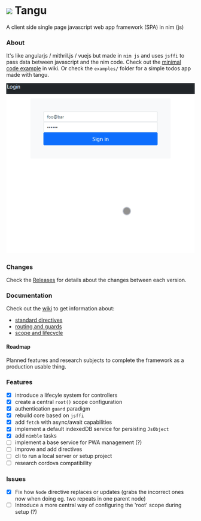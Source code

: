 # <img src="https://user-images.githubusercontent.com/77200435/105724995-baaa8500-5f28-11eb-94ff-70ffa5e8511a.png" height="48px"/> Tangu

A client side single page javascript web app framework (SPA) in nim (js)

### About

It's like angularjs / mithril.js / vuejs but made in `nim js` and uses `jsffi` to pass data between javascript and the nim code.
Check out the [minimal code example](https://github.com/enimatek-nl/tangu/wiki) in wiki.
Or check the `examples/` folder for a simple todos app made with tangu.

[![alt text](examples/todos.gif)](https://github.com/enimatek-nl/tangu/tree/main/examples)

### Changes
Check the [Releases](https://github.com/enimatek-nl/tangu/releases) for details about the changes between each version.

### Documentation
Check out the [wiki](https://github.com/enimatek-nl/tangu/wiki) to get information about:

  - [standard directives](https://github.com/enimatek-nl/tangu/wiki/Standard-Directives)
  - [routing and guards](https://github.com/enimatek-nl/tangu/wiki/Routing-and-Guards)
  - [scope and lifecycle](https://github.com/enimatek-nl/tangu/wiki/Scope-and-Lifecycle)

#### Roadmap
Planned features and research subjects to complete the framework as a production usable thing.

### Features
- [X] introduce a lifecyle system for controllers
- [X] create a central `root()` scope configuration
- [X] authentication `guard` paradigm 
- [X] rebuild core based on `jsffi`
- [X] add `fetch` with async/await capabilities
- [X] implement a default indexedDB service for persisting `JsObject`
- [X] add `nimble` tasks 
- [ ] implement a base service for PWA management (?)
- [ ] improve and add directives
- [ ] cli to run a local server or setup project
- [ ] research cordova compatibility

### Issues
- [X] Fix how `Node` directive replaces or updates (grabs the incorrect ones now when doing eg. two repeats in one parent node)
- [ ] Introduce a more central way of configuring the 'root' scope during setup (?)
